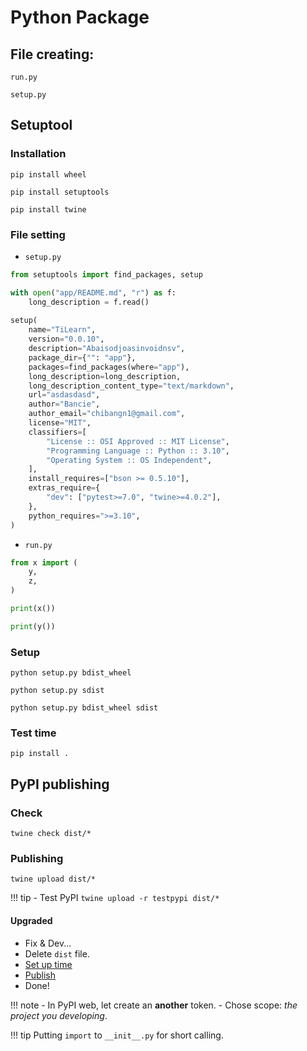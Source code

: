 # Python Package
## File creating:
```
run.py
```
```
setup.py
```
## Setuptool
### Installation
```
pip install wheel
```

```
pip install setuptools
```

```
pip install twine
```

### File setting
- ``setup.py``

```py
from setuptools import find_packages, setup

with open("app/README.md", "r") as f:
    long_description = f.read()
    
setup(
    name="TiLearn",
    version="0.0.10",
    description="Abaisodjoasinvoidnsv",
    package_dir={"": "app"},
    packages=find_packages(where="app"),
    long_description=long_description,
    long_description_content_type="text/markdown",
    url="asdasdasd",
    author="Bancie",
    author_email="chibangn1@gmail.com",
    license="MIT",
    classifiers=[
        "License :: OSI Approved :: MIT License",
        "Programming Language :: Python :: 3.10",
        "Operating System :: OS Independent",
    ],
    install_requires=["bson >= 0.5.10"],
    extras_require={
        "dev": ["pytest>=7.0", "twine>=4.0.2"],
    },
    python_requires=">=3.10",
)
```

- ``run.py``

```py
from x import (
    y,
    z,
)

print(x())

print(y())
```

### Setup
```
python setup.py bdist_wheel
```

```
python setup.py sdist
```

```
python setup.py bdist_wheel sdist
```

### Test time
```
pip install .
```

## PyPI publishing
### Check
```
twine check dist/*
```
### Publishing
```
twine upload dist/*
```

!!! tip
    - Test PyPI
    ```
    twine upload -r testpypi dist/*
    ```

#### Upgraded
- Fix & Dev...
- Delete ``dist`` file. 
- [Set up time](#setup)
- [Publish](#pypi-publishing)
- Done!

!!! note
    - In PyPI web, let create an **another** token.
    - Chose scope: *the project you developing*.

!!! tip 
    Putting ``import`` to ``__init__.py`` for short calling.